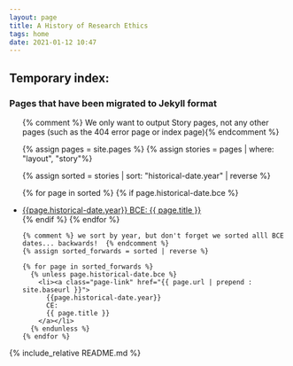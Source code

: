 ```yaml
---
layout: page
title: A History of Research Ethics
tags: home
date: 2021-01-12 10:47
---
```


## Temporary index:

### Pages that have been migrated to Jekyll format

<div class="trigger">
<ul>

{% comment %} We only want to output Story pages, not any other pages (such as the 404 error page or index page){% endcomment %}  

  {% assign pages = site.pages %}
  {% assign stories = pages | where: "layout", "story"%}


  {% assign sorted = stories | sort: "historical-date.year" | reverse %}


  {% for page in sorted %}
    {% if page.historical-date.bce %}
      <li><a class="page-link" href="{{ page.url | prepend : site.baseurl }}">
        {{page.historical-date.year}}
        BCE:
        {{ page.title }}
      </a></li>
    {% endif %}
  {% endfor %}

    {% comment %} we sort by year, but don't forget we sorted alll BCE dates... backwards!  {% endcomment %}
    {% assign sorted_forwards = sorted | reverse %}

    {% for page in sorted_forwards %}
      {% unless page.historical-date.bce %}
        <li><a class="page-link" href="{{ page.url | prepend : site.baseurl }}">
          {{page.historical-date.year}}
          CE:
          {{ page.title }}
        </a></li>
      {% endunless %}
    {% endfor %}

  </ul>
</div>

{% include_relative README.md %}
